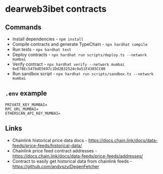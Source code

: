 # dearweb3ibet contracts

## Commands

- Install dependencies - `npm install`
- Compile contracts and generate TypeChain - `npx hardhat compile`
- Run tests - `npx hardhat test`
- Deploy contracts - `npx hardhat run scripts/deploy.ts --network mumbai`
- Verify contract - `npx hardhat verify --network mumbai 0xE78Ec547bdE5697c1Dd2B32524c9a51F4385CC08`
- Run sandbox script - `npx hardhat run scripts/sandbox.ts --network mumbai`

## `.env` example

```
PRIVATE_KEY_MUMBAI=
RPC_URL_MUMBAI=
ETHERSCAN_API_KEY_MUMBAI=
```

## Links

- Chainlink historical price data docs - https://docs.chain.link/docs/data-feeds/price-feeds/historical-data/
- Chainlink price feed contract addresses - https://docs.chain.link/docs/data-feeds/price-feeds/addresses/
- Contract to easily get historical data from chainlink feeds - https://github.com/andyszy/DegenFetcher
